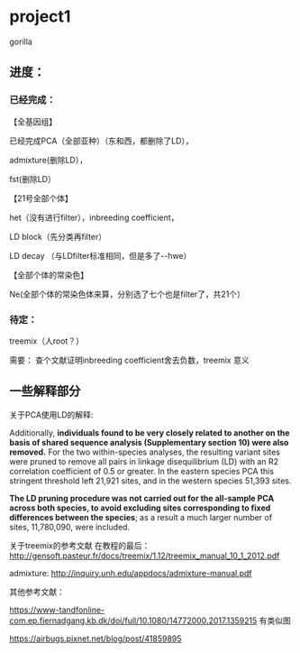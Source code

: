 # project1
gorilla

## 进度：

### 已经完成：
【全基因组】

已经完成PCA（全部亚种）（东和西，都删除了LD），

admixture(删除LD），

fst(删除LD）

【21号全部个体】

het（没有进行filter），inbreeding coefficient，

LD block（先分类再filter）

LD decay （与LDfilter标准相同，但是多了--hwe）

【全部个体的常染色】

Ne(全部个体的常染色体来算，分别选了七个也是filter了，共21个）


### 待定：
treemix（人root？）

需要： 查个文献证明inbreeding coefficient舍去负数，treemix 意义


## 一些解释部分

关于PCA使用LD的解释:

Additionally, **individuals found to be very closely related to another on the basis of shared sequence analysis (Supplementary section 10) were also removed.** For the two within-species analyses, the resulting variant sites were pruned to remove all pairs in linkage disequilibrium (LD) with an R2 correlation coefficient of 0.5 or greater. In the eastern species PCA this stringent threshold left 21,921 sites, and in the western species 51,393 sites. 

**The LD pruning procedure was not carried out for the all-sample PCA across both species, to avoid excluding sites corresponding to fixed differences between the species**; as a result a much larger number of sites, 11,780,090, were included.


关于treemix的参考文献
在教程的最后：
http://gensoft.pasteur.fr/docs/treemix/1.12/treemix_manual_10_1_2012.pdf

admixture:
http://inquiry.unh.edu/appdocs/admixture-manual.pdf

其他参考文献：

https://www-tandfonline-com.ep.fjernadgang.kb.dk/doi/full/10.1080/14772000.2017.1359215  有类似图

https://airbugs.pixnet.net/blog/post/41859895
